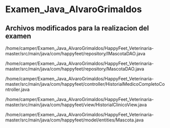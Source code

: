 # Examen_Java_AlvaroGrimaldos

## Archivos modificados para la realizacion del examen

/home/camper/Examen_Java_AlvaroGrimaldos/HappyFeet_Veterinaria-master/src/main/java/com/happyfeet/repository/IMascotaDAO.java

/home/camper/Examen_Java_AlvaroGrimaldos/HappyFeet_Veterinaria-master/src/main/java/com/happyfeet/repository/MascotaDAO.java

/home/camper/Examen_Java_AlvaroGrimaldos/HappyFeet_Veterinaria-master/src/main/java/com/happyfeet/controller/HistorialMedicoCompletoController.java

/home/camper/Examen_Java_AlvaroGrimaldos/HappyFeet_Veterinaria-master/src/main/java/com/happyfeet/view/HistorialClinicoView.java

/home/camper/Examen_Java_AlvaroGrimaldos/HappyFeet_Veterinaria-master/src/main/java/com/happyfeet/model/entities/Mascota.java

